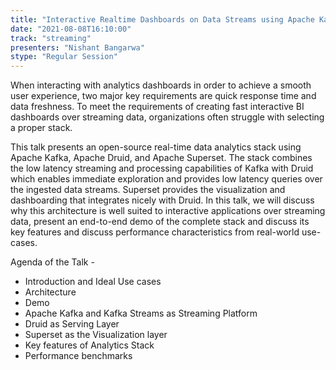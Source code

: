 ```yaml
---
title: "Interactive Realtime Dashboards on Data Streams using Apache Kafka, Druid and Superset"
date: "2021-08-08T16:10:00" 
track: "streaming"
presenters: "Nishant Bangarwa"
stype: "Regular Session"
---
```

When interacting with analytics dashboards in order to achieve a smooth user experience, two major key requirements are quick response time and data freshness. To meet the requirements of creating fast interactive BI dashboards over streaming data, organizations often struggle with selecting a proper stack.
 

 This talk presents an open-source real-time data analytics stack using Apache Kafka, Apache Druid, and Apache Superset. The stack combines the low latency streaming and processing capabilities of Kafka with Druid which enables immediate exploration and provides low latency queries over the ingested data streams. Superset provides the visualization and dashboarding that integrates nicely with Druid. In this talk, we will discuss why this architecture is well suited to interactive applications over streaming data, present an end-to-end demo of the complete stack and discuss its key features and discuss performance characteristics from real-world use-cases.
 

 Agenda of the Talk - 
 - Introduction and Ideal Use cases
 - Architecture
 - Demo
 - Apache Kafka and Kafka Streams as Streaming Platform
 - Druid as Serving Layer 
 - Superset as the Visualization layer 
 - Key features of Analytics Stack  
 - Performance benchmarks